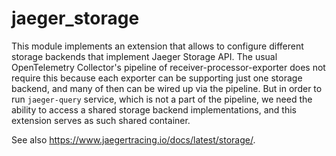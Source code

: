# jaeger_storage

This module implements an extension that allows to configure different storage backends that implement Jaeger Storage API. The usual OpenTelemetry Collector's pipeline of receiver-processor-exporter does not require this because each exporter can be supporting just one storage backend, and many of then can be wired up via the pipeline. But in order to run `jaeger-query` service, which is not a part of the pipeline, we need the ability to access a shared storage backend implementations, and this extension serves as such shared container.

See also https://www.jaegertracing.io/docs/latest/storage/.
